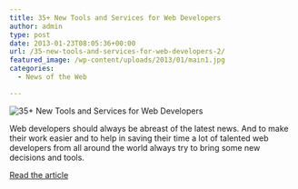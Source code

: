 ```yaml
---
title: 35+ New Tools and Services for Web Developers
author: admin
type: post
date: 2013-01-23T08:05:36+00:00
url: /35-new-tools-and-services-for-web-developers-2/
featured_image: /wp-content/uploads/2013/01/main1.jpg
categories:
  - News of the Web

---
```

<img src="https://i0.wp.com/static.splashnology.com/articles/35_New_Tools_and_Services_for_Web_Developers/main.jpg?w=700" alt="35+ New Tools and Services for Web Developers" data-recalc-dims="1" />

Web developers should always be abreast of the latest news. And to make their work easier and to help in saving their time a lot of talented web developers from all around the world always try to bring some new decisions and tools.

<a href="http://www.splashnology.com/article/35-new-tools-and-services-for-web-developers/7771/" title="35+ New Tools and Services for Web Developers" target="_blank">Read the article</a>